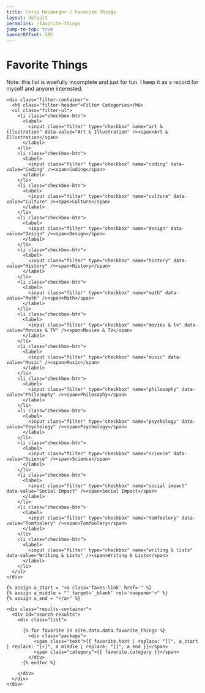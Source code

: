 ```yaml
---
title: Chris Heuberger / Favorite Things
layout: default
permalink: /favorite-things
jump-to-top: true
bannerOffset: 50%
---
```


<div class="main-content main-content_favorite-things">

  <div class="page-title-group">
    <h1 class="page-title">Favorite Things</h1>
    <p class="page-title-note">Note: this list is woefully incomplete and just for fun. I keep it as a record for myself and anyone interested.</p>
  </div>

  <div class="favorite-things-block">

    <div class="filter-container">
      <h6 class="filter-header">Filter Categories</h6>
      <ul class="filter-ul">
        <li class="checkbox-btn">
          <label>
            <input class="filter" type="checkbox" name="art & illustration" data-value="Art & Illustration" /><span>Art & Illustration</span>
          </label>
        </li>
        <li class="checkbox-btn">
          <label>
            <input class="filter" type="checkbox" name="coding" data-value="Coding" /><span>Coding</span>
          </label>
        </li>
        <li class="checkbox-btn">
          <label>
            <input class="filter" type="checkbox" name="culture" data-value="Culture" /><span>Culture</span>
          </label>
        </li>
        <li class="checkbox-btn">
          <label>
            <input class="filter" type="checkbox" name="design" data-value="Design" /><span>Design</span>
          </label>
        </li>
        <li class="checkbox-btn">
          <label>
            <input class="filter" type="checkbox" name="history" data-value="History" /><span>History</span>
          </label>
        </li>
        <li class="checkbox-btn">
          <label>
            <input class="filter" type="checkbox" name="math" data-value="Math" /><span>Math</span>
          </label>
        </li>
        <li class="checkbox-btn">
          <label>
            <input class="filter" type="checkbox" name="movies & tv" data-value="Movies & TV" /><span>Movies & TV</span>
          </label>
        </li>
        <li class="checkbox-btn">
          <label>
            <input class="filter" type="checkbox" name="music" data-value="Music" /><span>Music</span>
          </label>
        </li>
        <li class="checkbox-btn">
          <label>
            <input class="filter" type="checkbox" name="philosophy" data-value="Philosophy" /><span>Philosophy</span>
          </label>
        </li>
        <li class="checkbox-btn">
          <label>
            <input class="filter" type="checkbox" name="psychology" data-value="Psychology" /><span>Psychology</span>
          </label>
        </li>
        <li class="checkbox-btn">
          <label>
            <input class="filter" type="checkbox" name="science" data-value="Science" /><span>Science</span>
          </label>
        </li>
        <li class="checkbox-btn">
          <label>
            <input class="filter" type="checkbox" name="social impact" data-value="Social Impact" /><span>Social Impact</span>
          </label>
        </li>
        <li class="checkbox-btn">
          <label>
            <input class="filter" type="checkbox" name="tomfoolery" data-value="Tomfoolery" /><span>Tomfoolery</span>
          </label>
        </li>
        <li class="checkbox-btn">
          <label>
            <input class="filter" type="checkbox" name="writing & lists" data-value="Writing & Lists" /><span>Writing & Lists</span>
          </label>
        </li>
      </ul>
    </div>

    {% assign a_start = "<a class='faves-link' href='" %}
    {% assign a_middle = "' target='_blank' rel='noopener'>" %}
    {% assign a_end = "</a>" %}

    <div class="results-container">
      <div id="search-results">
        <div class="list">

          {% for favorite in site.data.data.favorite_things %}
            <div class="package">
              <span class="text">{{ favorite.text | replace: "[[", a_start | replace: "[+]", a_middle | replace: "]]", a_end }}</span>
              <span class="category">{{ favorite.category }}</span>
            </div>
          {% endfor %}

        </div>
      </div>
    </div>

  </div>

</div>